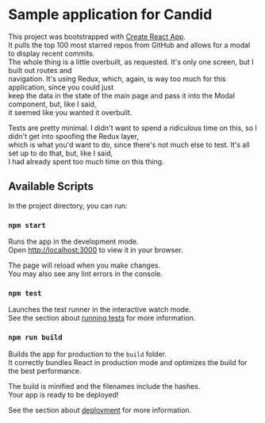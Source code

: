 # Sample application for Candid

This project was bootstrapped with [Create React App](https://github.com/facebook/create-react-app).\
It pulls the top 100 most starred repos from GitHub and allows for a modal to display recent commits.\
The whole thing is a little overbuilt, as requested. It's only one screen, but I built out routes and\
navigation. It's using Redux, which, again, is way too much for this application, since you could just\
keep the data in the state of the main page and pass it into the Modal component, but, like I said,\
it seemed like you wanted it overbuilt.

Tests are pretty minimal. I didn't want to spend a ridiculous time on this, so I didn't get into spoofing the Redux layer,\
which is what you'd want to do, since there's not much else to test. It's all set up to do that, but, like I said,\
I had already spent too much time on this thing.

## Available Scripts

In the project directory, you can run:

### `npm start`

Runs the app in the development mode.\
Open [http://localhost:3000](http://localhost:3000) to view it in your browser.

The page will reload when you make changes.\
You may also see any lint errors in the console.

### `npm test`

Launches the test runner in the interactive watch mode.\
See the section about [running tests](https://facebook.github.io/create-react-app/docs/running-tests) for more information.

### `npm run build`

Builds the app for production to the `build` folder.\
It correctly bundles React in production mode and optimizes the build for the best performance.

The build is minified and the filenames include the hashes.\
Your app is ready to be deployed!

See the section about [deployment](https://facebook.github.io/create-react-app/docs/deployment) for more information.

